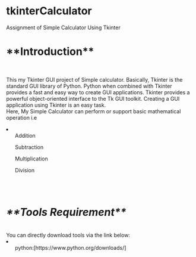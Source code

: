 # tkinterCalculator
Assignment of Simple Calculator Using Tkinter

<h1>**Introduction**</h1><br>
<p>This my Tkinter GUI project of Simple calculator. Basically, Tkinter is the standard GUI library of Python.  Python when combined with Tkinter provides a fast and easy way to create GUI applications. Tkinter provides a powerful object-oriented interface to the Tk GUI toolkit. Creating a GUI application using Tkinter is an easy task.<br>
Here, My Simple Calculator can perform or support basic mathematical operation i.e</p>
<li>
  <ol>Addition</ol>
  <ol>Subtraction</ol>
  <ol>Multiplication</ol>
  <ol>Division</ol>
</li>
<br>
<br>
<h1><b><i>**Tools Requirement**</b></i></h1><br>
You can directly download tools via the link below:<br>
<li>
<ol>python:[https://www.python.org/downloads/]
